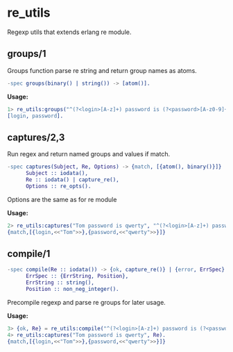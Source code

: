 re_utils
========

Regexp utils that extends erlang re module.

groups/1
--------

Groups function parse re string and return group names as atoms.

```Erlang
-spec groups(binary() | string()) -> [atom()].
```
**Usage:**
```Erlang
1> re_utils:groups("^(?<login>[A-z]+) password is (?<password>[A-z0-9]+)$").
[login, password].
```

captures/2,3
------------

Run regex and return named groups and values if match.

```Erlang
-spec captures(Subject, Re, Options) -> {match, [{atom(), binary()}]} | nomatch when
	  Subject :: iodata(),
	  Re :: iodata() | capture_re(),
	  Options :: re_opts().
```

Options are the same as for re module

**Usage:**
```Erlang
2> re_utils:captures("Tom password is qwerty", "^(?<login>[A-z]+) password is (?<password>[A-z0-9]+)$").
{match,[{login,<<"Tom">>},{password,<<"qwerty">>}]}
```

compile/1
---------

```Erlang
-spec compile(Re :: iodata()) -> {ok, capture_re()} | {error, ErrSpec} when
	  ErrSpec :: {ErrString, Position},
	  ErrString :: string(),
	  Position :: non_neg_integer().
```

Precompile regexp and parse re groups for later usage.

**Usage:**
```Erlang
3> {ok, Re} = re_utils:compile("^(?<login>[A-z]+) password is (?<password>[A-z0-9]+)$").
4> re_utils:captures("Tom password is qwerty", Re).
{match,[{login,<<"Tom">>},{password,<<"qwerty">>}]}
```

